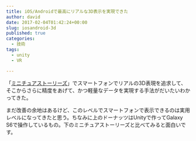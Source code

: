 ```yaml
---
title: iOS/Androidで最高にリアルな3D表示を実現できた
author: david
date: 2017-02-04T01:42:24+00:00
slug: iosandroid-3d
published: true
categories:
  - 技術
tags:
  - unity
  - VR

---
```

「[ミニチュアストーリーズ][1]」でスマートフォンでリアルの3D表現を追求して、そこからさらに精度をあげて、かつ軽量なデータを実現する手法がだいたいわかってきた。



まだ改善の余地はあるけど、このレベルでスマートフォンで表示できるのは実用レベルになってきたと思う。ちなみに上のドーナッツはUnityで作ってGalaxy S6で操作しているもの。下のミニチュアストーリーズと比べてみると面白いです。

 [1]: https://itunes.apple.com/jp/app/miniature-stories/id1187791316?mt=8&ign-mpt=uo%3D4